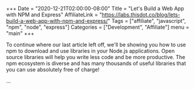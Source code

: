 +++
Date = "2020-12-21T02:00:00-08:00"
Title = "Let's Build a Web App with NPM and Express"
AffiliateLink = "https://labs.thisdot.co/blog/lets-build-a-web-app-with-npm-and-express/"
Tags = ["affiliate", "javascript", "npm", "node", "express"]
Categories = ["Development", "Affiliate"]
menu = "main"
+++

To continue where our last article left off, we'll be showing you how to use npm
to download and use libraries in your Node.js applications. Open source
libraries will help you write less code and be more productive. The npm
ecosystem is diverse and has many thousands of useful libraries that you can use
absolutely free of charge!

<!--more-->

...
